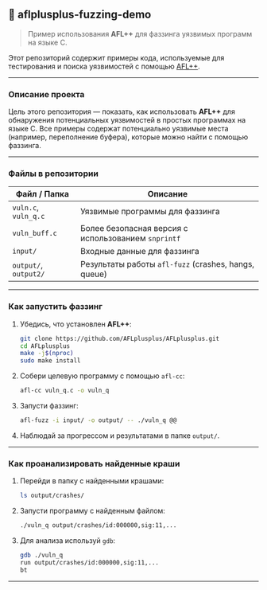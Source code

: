 ## 🧪 aflplusplus-fuzzing-demo

> Пример использования **AFL++** для фаззинга уязвимых программ на языке C.

Этот репозиторий содержит примеры кода, используемые для тестирования и поиска уязвимостей с помощью [AFL++](https://github.com/AFLplusplus/AFLplusplus).

---

### Описание проекта

Цель этого репозитория — показать, как использовать **AFL++** для обнаружения потенциальных уязвимостей в простых программах на языке C. Все примеры содержат потенциально уязвимые места (например, переполнение буфера), которые можно найти с помощью фаззинга.

---

### Файлы в репозитории

| Файл / Папка | Описание |
|--------------|----------|
| `vuln.c`, `vuln_q.c` | Уязвимые программы для фаззинга |
| `vuln_buff.c` | Более безопасная версия с использованием `snprintf` |
| `input/` | Входные данные для фаззинга |
| `output/`, `output2/` | Результаты работы `afl-fuzz` (crashes, hangs, queue) |

---

### Как запустить фаззинг

1. Убедись, что установлен **AFL++**:
   ```bash
   git clone https://github.com/AFLplusplus/AFLplusplus.git
   cd AFLplusplus
   make -j$(nproc)
   sudo make install
   ```

2. Собери целевую программу с помощью `afl-cc`:
   ```bash
   afl-cc vuln_q.c -o vuln_q
   ```

3. Запусти фаззинг:
   ```bash
   afl-fuzz -i input/ -o output/ -- ./vuln_q @@
   ```

4. Наблюдай за прогрессом и результатами в папке `output/`.

---

### Как проанализировать найденные краши

1. Перейди в папку с найденными крашами:
   ```bash
   ls output/crashes/
   ```

2. Запусти программу с найденным файлом:
   ```bash
   ./vuln_q output/crashes/id:000000,sig:11,...
   ```

3. Для анализа используй `gdb`:
   ```bash
   gdb ./vuln_q
   run output/crashes/id:000000,sig:11,...
   bt
   ```

---


